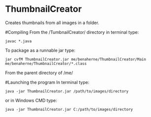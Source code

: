 # ThumbnailCreator
Creates thumbnails from all images in a folder.

#Compiling
From the /TumbnailCreator/ directory in terminal type:
```
javac *.java
```
To package as a runnable jar type:
```
jar cvfM ThumbnailCreator.jar me/benaherne/ThumbnailCreator/Main me/benaherne/ThumbnailCreator/*.class
```
From the parent directory of /me/

#Launching the program
In terminal type:
```
java -jar ThumbnailCreator.jar /path/to/images/directory
```
or in Windows CMD type:
```
java -jar ThumbnailCreator.jar C:/path/to/images/directory


